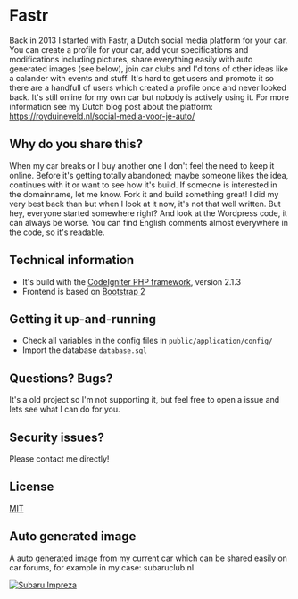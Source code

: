 # Fastr

Back in 2013 I started with Fastr, a Dutch social media platform for your car. You can create a profile for your car, add your specifications and modifications including pictures, share everything easily with auto generated images (see below), join car clubs and I'd tons of other ideas like a calander with events and stuff. It's hard to get users and promote it so there are a handfull of users which created a profile once and never looked back. It's still online for my own car but nobody is actively using it. For more information see my Dutch blog post about the platform: https://royduineveld.nl/social-media-voor-je-auto/

## Why do you share this?

When my car breaks or I buy another one I don't feel the need to keep it online. Before it's getting totally abandoned; maybe someone likes the idea, continues with it or want to see how it's build. If someone is interested in the domainname, let me know. Fork it and build something great! I did my very best back than but when I look at it now, it's not that well written. But hey, everyone started somewhere right? And look at the Wordpress code, it can always be worse. You can find English comments almost everywhere in the code, so it's readable.

## Technical information

- It's build with the [CodeIgniter PHP framework](https://codeigniter.com/), version 2.1.3
- Frontend is based on [Bootstrap 2](http://getbootstrap.com/2.3.2/)

## Getting it up-and-running

- Check all variables in the config files in `public/application/config/`
- Import the database `database.sql`

## Questions? Bugs?

It's a old project so I'm not supporting it, but feel free to open a issue and lets see what I can do for you.

## Security issues?

Please contact me directly!

## License
[MIT](LICENSE.txt)

## Auto generated image

A auto generated image from my current car which can be shared easily on car forums, for example in my case: subaruclub.nl

[![Subaru Impreza](https://fastr.nl/share/car/11/123/image)](https://fastr.nl/user/1/royduin/car/11/subaru-impreza-20-gt-turbo-555-awd)
